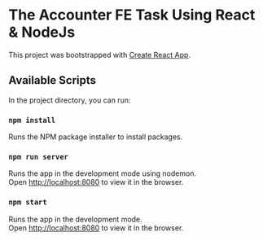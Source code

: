 # The Accounter FE Task Using React & NodeJs

This project was bootstrapped with [Create React App](https://github.com/facebook/create-react-app).

## Available Scripts

In the project directory, you can run:

### `npm install`

Runs the NPM package installer to install packages.

### `npm run server`

Runs the app in the development mode using nodemon.\
Open [http://localhost:8080](http://localhost:8080) to view it in the browser.

### `npm start`

Runs the app in the development mode.\
Open [http://localhost:8080](http://localhost:8080) to view it in the browser.
